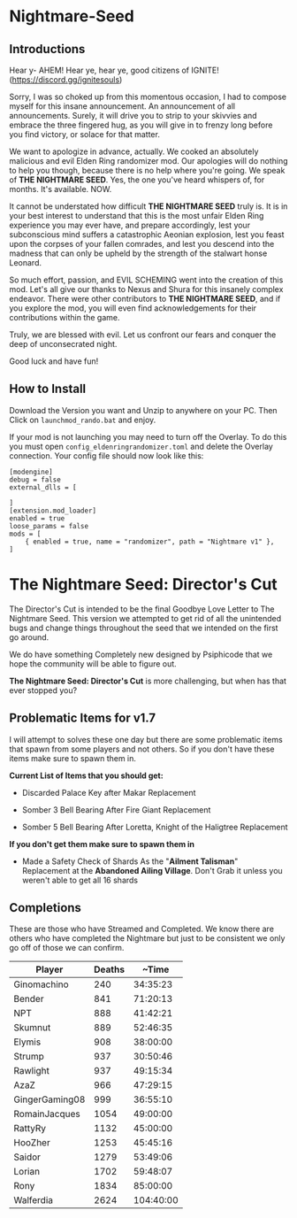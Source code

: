 # Nightmare-Seed

## Introductions
Hear y- AHEM!
Hear ye, hear ye, good citizens of IGNITE! (https://discord.gg/ignitesouls)

Sorry, I was so choked up from this momentous occasion, I had to compose myself for this insane announcement. An announcement of all announcements. Surely, it will drive you to strip to your skivvies and embrace the three fingered hug, as you will give in to frenzy long before you find victory, or solace for that matter.

We want to apologize in advance, actually. We cooked an absolutely malicious and evil Elden Ring randomizer mod. Our apologies will do nothing to help you though, because there is no help where you're going. We speak of **THE NIGHTMARE SEED**. Yes, the one you've heard whispers of, for months. It's available. NOW.

It cannot be understated how difficult **THE NIGHTMARE SEED** truly is. It is in your best interest to understand that this is the most unfair Elden Ring experience you may ever have, and prepare accordingly, lest your subconscious mind suffers a catastrophic Aeonian explosion, lest you feast upon the corpses of your fallen comrades, and lest you descend into the madness that can only be upheld by the strength of the stalwart honse Leonard.

So much effort, passion, and EVIL SCHEMING went into the creation of this mod. Let's all give our thanks to Nexus  and Shura for this insanely complex endeavor. There were other contributors to **THE NIGHTMARE SEED**, and if you explore the mod, you will even find acknowledgements for their contributions within the game.

Truly, we are blessed with evil. Let us confront our fears and conquer the deep of unconsecrated night.

Good luck and have fun!

## How to Install 
Download the Version you want and Unzip to anywhere on your PC. Then Click on `launchmod_rando.bat` and enjoy.

If your mod is not launching you may need to turn off the Overlay.
To do this you must open `config_eldenringrandomizer.toml` and delete the Overlay connection. Your config file should now look like this:

```
[modengine]
debug = false
external_dlls = [
	
]
[extension.mod_loader]
enabled = true
loose_params = false
mods = [
    { enabled = true, name = "randomizer", path = "Nightmare v1" },
]
```
# The Nightmare Seed: Director's Cut
The Director's Cut is intended to be the final Goodbye Love Letter to The Nightmare Seed. This version we attempted to get rid of all the unintended bugs and change things throughout the seed that we intended on the first go around. 

We do have something Completely new designed by Psiphicode that we hope the community will be able to figure out. 

**The Nightmare Seed: Director's Cut** is more challenging, but when has that ever stopped you?


## Problematic Items for v1.7
I will attempt to solves these one day but there are some problematic items that spawn from some players and not others. So if you don't have these items make sure to spawn them in.

**Current List of Items that you should get:**

- Discarded Palace Key after Makar Replacement

- Somber 3 Bell Bearing After Fire Giant Replacement

- Somber 5 Bell Bearing After Loretta, Knight of the Haligtree Replacement

**If you don't get them make sure to spawn them in**

- Made a Safety Check of Shards As the "**Ailment Talisman**" Replacement at the **Abandoned Ailing Village**. Don't Grab it unless you weren't able to get all 16 shards


## Completions
These are those who have Streamed and Completed. We know there are others who have completed the Nightmare but just to be consistent we only go off of those we can confirm.


| Player         | Deaths | ~Time     |
| -------------- | ------ | --------- |
| Ginomachino    | 240    | 34:35:23  |
| Bender         | 841    | 71:20:13  |
| NPT            | 888    | 41:42:21  |
| Skumnut        | 889    | 52:46:35  |
| Elymis         | 908    | 38:00:00  |
| Strump         | 937    | 30:50:46  |
| Rawlight       | 937    | 49:15:34  |
| AzaZ           | 966    | 47:29:15  |
| GingerGaming08 | 999    | 36:55:10  |
| RomainJacques  | 1054   | 49:00:00  |
| RattyRy        | 1132   | 45:00:00  |
| HooZher        | 1253   | 45:45:16  |
| Saidor         | 1279   | 53:49:06  |
| Lorian         | 1702   | 59:48:07  |
| Rony           | 1834   | 85:00:00  |
| Walferdia      | 2624   | 104:40:00 | 
